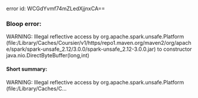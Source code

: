 error id: WCGdYvmf74mZLedXjjnxCA==
### Bloop error:

WARNING: Illegal reflective access by org.apache.spark.unsafe.Platform (file:<HOME>/Library/Caches/Coursier/v1/https/repo1.maven.org/maven2/org/apache/spark/spark-unsafe_2.12/3.0.0/spark-unsafe_2.12-3.0.0.jar) to constructor java.nio.DirectByteBuffer(long,int)
#### Short summary: 

WARNING: Illegal reflective access by org.apache.spark.unsafe.Platform (file:<HOME>/Library/Caches/C...